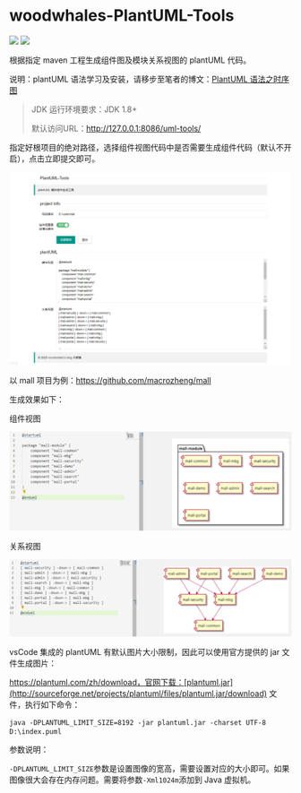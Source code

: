 # woodwhales-PlantUML-Tools

[![](https://img.shields.io/badge/Author-woodwhales-green.svg)](https://woodwhales.cn/) ![](https://img.shields.io/badge/License-GPL%203.0-orange.svg)

根据指定 maven 工程生成组件图及模块关系视图的 plantUML 代码。

说明：plantUML 语法学习及安装，请移步至笔者的博文：[PlantUML 语法之时序图](https://woodwhales.cn/2019/01/13/017/)

> JDK 运行环境要求：JDK 1.8+
>
> 默认访问URL：http://127.0.0.1:8086/uml-tools/

指定好根项目的绝对路径，选择组件视图代码中是否需要生成组件代码（默认不开启），点击立即提交即可。

![](doc/images/01.png)

以 mall 项目为例：https://github.com/macrozheng/mall

生成效果如下：

组件视图

![](doc/images/02.png)

关系视图

![](doc/images/03.png)

vsCode 集成的 plantUML 有默认图片大小限制，因此可以使用官方提供的 jar 文件生成图片：

https://plantuml.com/zh/download，官网下载：[plantuml.jar](http://sourceforge.net/projects/plantuml/files/plantuml.jar/download) 文件，执行如下命令：

```shell
java -DPLANTUML_LIMIT_SIZE=8192 -jar plantuml.jar -charset UTF-8 D:\index.puml
```

参数说明：

`-DPLANTUML_LIMIT_SIZE`参数是设置图像的宽高，需要设置对应的大小即可。如果图像很大会存在内存问题。需要将参数`-Xml1024m`添加到 Java 虚拟机。